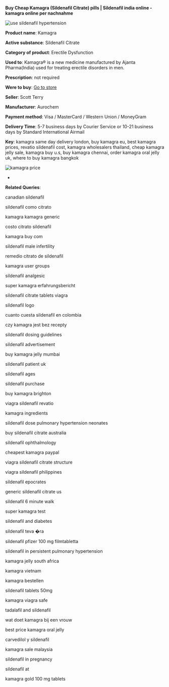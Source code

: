 **Buy Cheap Kamagra (Sildenafil Citrate) pills | Sildenafil india online - kamagra online per nachnahme**

![use sildenafil hypertension](http://exned.com/promo/blisters/296x296/kamagra.jpg)

**Product name**: Kamagra

**Active substance**: Sildenafil Citrate

**Category of product**: Erectile Dysfunction

**Used to**: Kamagra® is a new medicine manufactured by Ajanta Pharma(India) used for treating erectile disorders in men.

**Prescription**: not required

**Were to buy**: [Go to store](http://www.navidirect.org/out.php?sid=18&tds-key=kamagra)

**Seller**: Scott Terry

**Manufacturer**: Aurochem

**Payment method**: Visa / MasterCard / Western Union / MoneyGram

**Delivery Time**: 5-7 business days by Courier Service or 10-21 business days by Standard International Airmail



**Key**: kamagra same day delivery london, buy kamagra eu, best kamagra prices, revatio sildenafil cost, kamagra wholesalers thailand, cheap kamagra jelly sale, kamagra buy u.s, buy kamagra chennai, order kamagra oral jelly uk, where to buy kamagra bangkok



![kamagra price](http://navidirect.org/promo/pills/kamagra.jpg)

*

























**Related Queries**:

canadian sildenafil

sildenafil como citrato

kamagra kamagra generic

costo citrato sildenafil

kamagra buy com

sildenafil male infertility

remedio citrato de sildenafil

kamagra user groups

sildenafil analgesic

super kamagra erfahrungsbericht

sildenafil citrate tablets viagra

sildenafil logo

cuanto cuesta sildenafil en colombia

czy kamagra jest bez recepty

sildenafil dosing guidelines

sildenafil advertisement

buy kamagra jelly mumbai

sildenafil patient uk

sildenafil ages

sildenafil purchase

buy kamagra brighton

viagra sildenafil revatio

kamagra ingredients

sildenafil dose pulmonary hypertension neonates

buy sildenafil citrate australia

sildenafil ophthalmology

cheapest kamagra paypal

viagra sildenafil citrate structure

viagra sildenafil philippines

sildenafil epocrates

generic sildenafil citrate us

sildenafil 6 minute walk

super kamagra test

sildenafil and diabetes

sildenafil teva �ra

sildenafil pfizer 100 mg filmtabletta

sildenafil in persistent pulmonary hypertension

kamagra jelly south africa

kamagra vietnam

kamagra bestellen

sildenafil tablets 50mg

kamagra viagra safe

tadalafil and sildenafil

wat doet kamagra bij een vrouw

best price kamagra oral jelly

carvedilol y sildenafil

kamagra sale malaysia

sildenafil in pregnancy

sildenafil at

kamagra gold 100 mg tablets
